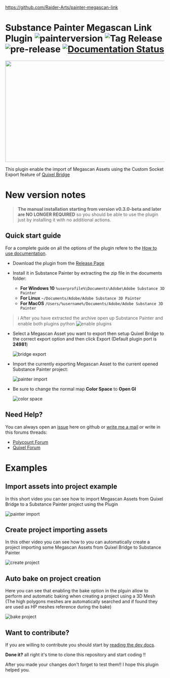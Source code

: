 
https://github.com/Raider-Arts/painter-megascan-link




# Substance Painter Megascan Link Plugin ![painterversion](https://img.shields.io/badge/painter%20version-2020.1.2%20(6.1.2)-green) ![Tag Release](https://github.com/Raider-Arts/painter-megascan-link/workflows/Tag%20Release/badge.svg) ![pre-release](https://github.com/Raider-Arts/painter-megascan-link/workflows/pre-release/badge.svg) [![Documentation Status](https://readthedocs.org/projects/painter-megascan-link/badge/?version=latest)](https://painter-megascan-link.readthedocs.io/en/latest/?badge=latest)

<p align="center">
  <img src="doc/_static/logo_big.gif" width="590" height="320">
</p>

This plugin enable the import of Megascan Assets using the Custom Socket Export feature of [Quixel Bridge](https://quixel.com/bridge)

# New version notes
> **The manual installation starting from version v0.3.0-beta and later are NO LONGER REQUIRED** so you should be able to use the plugin just by installing it with no additional actions.

## Quick start guide

For a complete guide on all the options of the plugin refere to the [How to use documentation](https://painter-megascan-link.readthedocs.io/en/latest/user_guide_usage.html).

 - Download the plugin from the [Release Page](https://github.com/Raider-Arts/painter-megascan-link/releases)

 - Install it in Substance Painter by extracting the zip file in the documents folder:

	- **For Windows 10** ``%userprofile%\Documents\Adobe\Adobe Substance 3D Painter``
	- **For Linux** ``~/Documents/Adobe/Adobe Substance 3D Painter``
	- **For MacOS** ``/Users/%username%/Documents/Adobe/Adobe Substance 3D Painter``

> :information_source: After you have extracted the archive open up Substance Painter and enable both plugins python 
> ![enable plugins](doc/_static/enable_plugins.jpg)

 - Select a Megascan Asset you want to export then setup Quixel Bridge to the correct export option and then click Export (Default plugin port is **24981**)

    ![bridge export](doc/_static/bridge_setup.gif)

 - Import the currently exporting Megascan Asset to the current opened Substance Painter project:

    ![painter import](doc/_static/simple_import.gif)

 - Be sure to change the normal map **Color Space** to **Open Gl**

 	![color space](doc/_static/color_space.gif)

## Need Help?
You can always open an [issue](https://github.com/Raider-Arts/painter-megascan-link/issues) here on github or [write me a mail](mailto:luc-af@live.it) or write in this forums threads:

- [Polycount Forum](https://polycount.com/discussion/220704/substance-painter-megascan-link-plugin)
- [Quixel Forum](https://help.quixel.com/hc/en-us/community/posts/360012105958-Megascan-Link-plugin-for-Substance-Painter)

# Examples

## Import assets into project example
In this short video you can see how to import Megascan Assets from Quixel Bridge to a Substance Painter project using the Plugin

![painter import](doc/_static/simple_import.gif)

## Create project importing assets
In this other video you can see how to you can automatically create a project importing some Megascan Assets from Quixel Bridge to Substance Painter

![create project](doc/_static/project_creation.gif)

## Auto bake on project creation
Here you can see that enabling the bake option in the plguin allow to perform and automatic baking when creating a project using a 3D Mesh (The high polygons meshes are automatically searched and if found they are used as HP meshes reference during the bake)

![bake project](doc/_static/bake_import.gif)

## Want to contribute?
If you are willing to contribute you should start by [reading the dev docs](https://painter-megascan-link.readthedocs.io/en/latest/).

**Done it?** all right it's time to clone this repository and start coding !!

After you made your changes don't forget to test them!! 
I hope this plugin helped you. 
